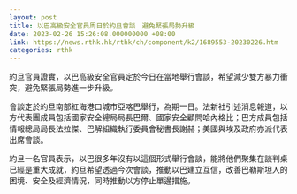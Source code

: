 ```yaml
---
layout: post
title: 以巴高級安全官員周日於約旦會談　避免緊張局勢升級
date: 2023-02-26 15:26:08.000000000 +08:00
link: https://news.rthk.hk/rthk/ch/component/k2/1689553-20230226.htm
categories: rthk
---
```


約旦官員證實，以巴高級安全官員定於今日在當地舉行會談，希望減少雙方暴力衝突，避免緊張局勢進一步升級。

會談定於約旦南部紅海港口城市亞喀巴舉行，為期一日。法新社引述消息報道，以方代表團成員包括國家安全總局局長巴爾、國家安全顧問哈內格比；巴方成員包括情報總局局長法拉傑、巴解組織執行委員會秘書長謝赫；美國與埃及政府亦派代表出席會談。

約旦一名官員表示，以巴很多年沒有以這個形式舉行會談，能將他們聚集在談判桌已經是重大成就，約旦希望透過今次會談，推動以巴建立互信，改善巴勒斯坦人的困境、安全及經濟情況，同時推動以方停止單邊措施。
